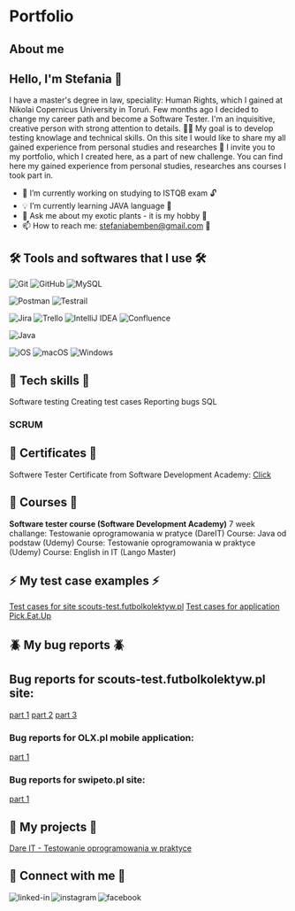 # Portfolio
## About me
## **Hello, I'm Stefania 👋** 
I have a master's degree in law, speciality: Human Rights, which I gained at Nikolai Copernicus University in Toruń. Few months ago I decided to change my career path and become a Software Tester. I'm an inquisitive, creative person with strong attention to details. 🙋‍♀️
My goal is to develop testing knowlage and technical skills. On this site I would like to share my all gained experience from personal studies and researches
🎯 I invite you to my portfolio, which I created here, as a part of new challenge. You can find here my gained experience from personal studies, researches ans courses I took part in. 

- 🔭 I’m currently working on studying to ISTQB exam 🔓
- 💡 I’m currently learning JAVA language 🔧
- 💬 Ask me about my exotic plants - it is my hobby 🌿
- 📫 How to reach me: stefaniabemben@gmail.com 📧

## 🛠️ Tools and softwares that I use 🛠️

![Git](https://img.shields.io/badge/git-%23F05033.svg?style=for-the-badge&logo=git&logoColor=white)
![GitHub](https://img.shields.io/badge/github-%23121011.svg?style=for-the-badge&logo=github&logoColor=white)
![MySQL](https://img.shields.io/badge/mysql-%2300f.svg?style=for-the-badge&logo=mysql&logoColor=white)

![Postman](https://img.shields.io/badge/Postman-FF6C37?style=for-the-badge&logo=postman&logoColor=white)
![Testrail](https://img.shields.io/badge/TestRail-65C179.svg?style=for-the-badge&logo=TestRail&logoColor=white)


![Jira](https://img.shields.io/badge/jira-%230A0FFF.svg?style=for-the-badge&logo=jira&logoColor=white)
![Trello](https://img.shields.io/badge/Trello-%23026AA7.svg?style=for-the-badge&logo=Trello&logoColor=white)
![IntelliJ IDEA](https://img.shields.io/badge/IntelliJIDEA-000000.svg?style=for-the-badge&logo=intellij-idea&logoColor=white)
![Confluence](https://img.shields.io/badge/confluence-%23172BF4.svg?style=for-the-badge&logo=confluence&logoColor=white)

![Java](https://img.shields.io/badge/java-%23ED8B00.svg?style=for-the-badge&logo=openjdk&logoColor=white)

![iOS](https://img.shields.io/badge/iOS-000000?style=for-the-badge&logo=ios&logoColor=white)
![macOS](https://img.shields.io/badge/mac%20os-000000?style=for-the-badge&logo=macos&logoColor=F0F0F0)
![Windows](https://img.shields.io/badge/Windows-0078D6?style=for-the-badge&logo=windows&logoColor=white)

## :pushpin: Tech skills :pushpin:
Software testing
Creating test cases
Reporting bugs
SQL
### SCRUM

## :scroll: Certificates :scroll:
Softwere Tester Certificate from Software Development Academy: [Click](https://app.diplomasafe.com/pl-PL/diploma/dad80c9f81303db145fd180ad73db4617ade01a97/tester-oprogramowania/linkedin)


## :book: Courses :book:
**Software tester course (Software Development Academy)** 
7 week challange: Testowanie oprogramowania w pratyce (DareIT)
Course: Java od podstaw (Udemy) 
Course: Testowanie oprogramowania w praktyce (Udemy) 
Course: English in IT (Lango Master)


## :zap: My test case examples :zap:
[Test cases for site scouts-test.futbolkolektyw.pl](https://docs.google.com/document/d/1k4ZAYKrZsnLurpbyn12vJUJOCFfBNYjkaLJFR70wLfQ/edit?usp=sharing)
[Test cases for application Pick.Eat.Up](https://docs.google.com/document/d/1-G_Sdx3GO0e50BIi7RgGPQE_eoST4A8mHG2J7dT0D1Q/edit?usp=sharing)

## :beetle: My bug reports :beetle:
## Bug reports for scouts-test.futbolkolektyw.pl site:
[part 1](https://docs.google.com/document/d/1zzCmCirSAxY8QeyQ3Id2DQuTd6h-6-ObgrV8PIytKus/edit?usp=sharing)
[part 2](https://drive.google.com/file/d/1byt0kxRo-8iUGY6Tqhjue9FEtxJ17Ej5/view?usp=sharing)
[part 3](https://docs.google.com/document/d/1-Zagu3sfCvylMe-xhQvgzoU1o8F-yXlbESPoP3GtoiY/edit?usp=sharing)
### Bug reports for OLX.pl mobile application:
[part 1](https://docs.google.com/document/d/1SkUuETJYvgak5-9bt8rQL3JJt1D1QwCa9u9rrT5wohM/edit?usp=sharing)
### Bug reports for swipeto.pl site:
[part 1](https://docs.google.com/document/d/1-zrvfjnbZMV1EXiAdNHEvjeImjJD4oDoDMTEoIcM3bQ/edit?usp=sharing)

## :sunflower: My projects :sunflower:
[Dare IT - Testowanie oprogramowania w praktyce](https://github.com/stefaniabemben/challenge_portfolio_stefania)

## 📲 Connect with me 📲

[<img align="left" alt="linked-in" src="https://img.shields.io/badge/linkedin-%230077B5.svg?&style=for-the-badge&logo=linkedin&logoColor=white" />](https://www.linkedin.com/in/stefaniabemben/)
[<img align="left" alt="instagram" src="https://img.shields.io/badge/Instagram-E4405F.svg?style=for-the-badge&logo=Instagram&logoColor=white" />](https://www.instagram.com/stefaniabemben/)
[<img align="left" alt="facebook" src="https://img.shields.io/badge/Facebook-1877F2.svg?style=for-the-badge&logo=Facebook&logoColor=white" />](https://www.facebook.com/stefania.gasiorek/)


